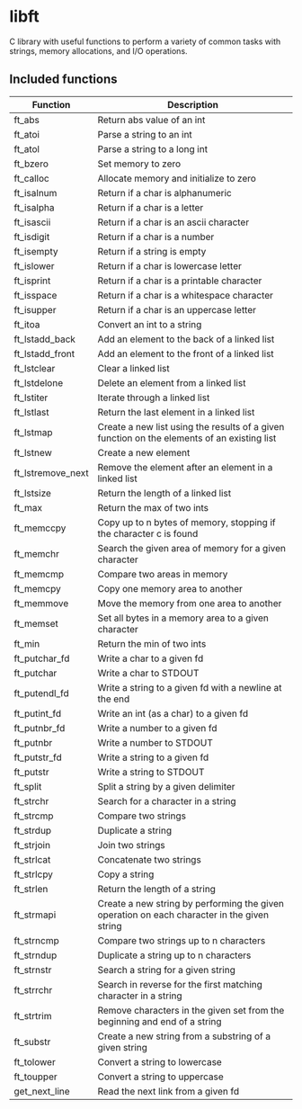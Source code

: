 # libft
C library with useful functions to perform a variety of common tasks with strings, memory allocations, and I/O operations.

## Included functions
| Function			| Description |
| --------			| ----------- |
| ft_abs			| Return abs value of an int |
| ft_atoi			| Parse a string to an int |
| ft_atol			| Parse a string to a long int |
| ft_bzero			| Set memory to zero |
| ft_calloc			| Allocate memory and initialize to zero |
| ft_isalnum		| Return if a char is alphanumeric |
| ft_isalpha		| Return if a char is a letter |
| ft_isascii		| Return if a char is an ascii character |
| ft_isdigit		| Return if a char is a number |
| ft_isempty		| Return if a string is empty |
| ft_islower		| Return if a char is lowercase letter |
| ft_isprint		| Return if a char is a printable character |
| ft_isspace		| Return if a char is a whitespace character |
| ft_isupper		| Return if a char is an uppercase letter |
| ft_itoa			| Convert an int to a string |
| ft_lstadd_back	| Add an element to the back of a linked list |
| ft_lstadd_front	| Add an element to the front of a linked list |
| ft_lstclear		| Clear a linked list |
| ft_lstdelone		| Delete an element from a linked list |
| ft_lstiter		| Iterate through a linked list |
| ft_lstlast		| Return the last element in a linked list |
| ft_lstmap			| Create a new list using the results of a given function on the elements of an existing list |
| ft_lstnew			| Create a new element |
| ft_lstremove_next	| Remove the element after an element in a linked list |
| ft_lstsize		| Return the length of a linked list |
| ft_max			| Return the max of two ints |
| ft_memccpy		| Copy up to n bytes of memory, stopping if the character c is found |
| ft_memchr			| Search the given area of memory for a given character |
| ft_memcmp			| Compare two areas in memory |
| ft_memcpy			| Copy one memory area to another |
| ft_memmove		| Move the memory from one area to another |
| ft_memset			| Set all bytes in a memory area to a given character |
| ft_min			| Return the min of two ints |
| ft_putchar_fd		| Write a char to a given fd |
| ft_putchar		| Write a char to STDOUT |
| ft_putendl_fd		| Write a string to a given fd with a newline at the end |
| ft_putint_fd		| Write an int (as a char) to a given fd |
| ft_putnbr_fd		| Write a number to a given fd |
| ft_putnbr			| Write a number to STDOUT |
| ft_putstr_fd		| Write a string to a given fd |
| ft_putstr			| Write a string to STDOUT |
| ft_split			| Split a string by a given delimiter |
| ft_strchr			| Search for a character in a string |
| ft_strcmp			| Compare two strings |
| ft_strdup			| Duplicate a string |
| ft_strjoin		| Join two strings |
| ft_strlcat		| Concatenate two strings |
| ft_strlcpy		| Copy a string |
| ft_strlen			| Return the length of a string |
| ft_strmapi		| Create a new string by performing the given operation on each character in the given string |
| ft_strncmp		| Compare two strings up to n characters |
| ft_strndup		| Duplicate a string up to n characters |
| ft_strnstr		| Search a string for a given string |
| ft_strrchr		| Search in reverse for the first matching character in a string |
| ft_strtrim		| Remove characters in the given set from the beginning and end of a string |
| ft_substr			| Create a new string from a substring of a given string |
| ft_tolower		| Convert a string to lowercase |
| ft_toupper		| Convert a string to uppercase |
| get_next_line		| Read the next link from a given fd |


